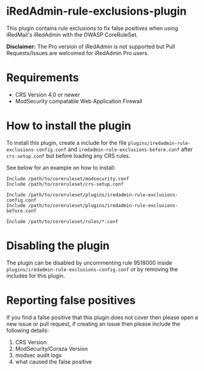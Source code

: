 # iRedAdmin-rule-exclusions-plugin
This plugin contains rule exclusions to fix false positives when using iRedMail's iRedAdmin with the OWASP CoreRuleSet.

**Disclaimer:** The Pro version of iRedAdmin is not supported but Pull Requests/Issues are welcomed for iRedAdmin Pro users.

# Requirements
- CRS Version 4.0 or newer
- ModSecurity compatable Web Application Firewall

# How to install the plugin
To install this plugin, create a include for the file ``plugins/iredadmin-rule-exclusions-config.conf`` and ``iredadmin-rule-exclusions-before.conf`` after ``crs-setup.conf`` but before loading any CRS rules.

See below for an example on how to install:
```
Include /path/to/coreruleset/modsecurity.conf
Include /path/to/coreruleset/crs-setup.conf

Include /path/to/coreruleset/plugins/iredadmin-rule-exclusions-config.conf
Include /path/to/coreruleset/plugins/iredadmin-rule-exclusions-before.conf

Include /path/to/coreruleset/rules/*.conf
```

# Disabling the plugin
The plugin can be disabled by uncommenting rule 9518000 inside ``plugins/iredadmin-rule-exclusions-config.conf`` or by removing the includes for this plugin.

# Reporting false positives
If you find a false positive that this plugin does not cover then please open a new issue or pull request, if creating an issue then please include the following details:

1. CRS Version
2. ModSecurity/Coraza Version
3. modsec audit logs
4. what caused the false positive
